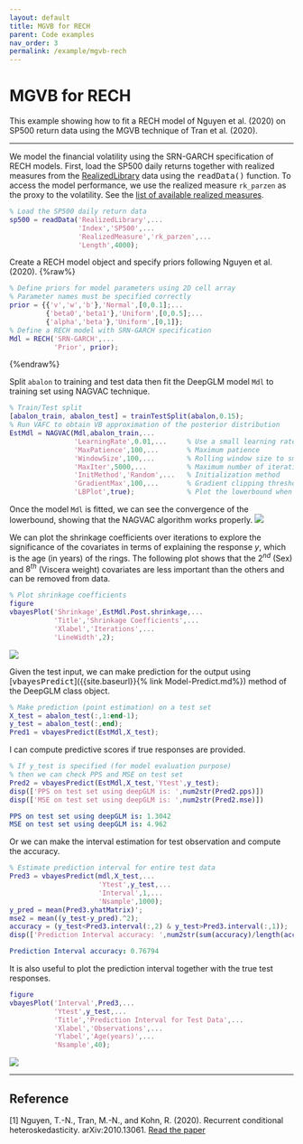 ```yaml
---
layout: default
title: MGVB for RECH
parent: Code examples
nav_order: 3
permalink: /example/mgvb-rech
---
```


# **MGVB for RECH**  
This example showing how to fit a RECH model of Nguyen et al. (2020) on SP500 return data using the MGVB technique of Tran et al. (2020).

---

We model the financial volatility using the SRN-GARCH specification of RECH models. First, load the SP500 daily returns together with realized measures from the [RealizedLibrary](/VBLabDocs/datasets/#realized-library) data using the <samp>readData()</samp> function. To access the model performance, we use the realized measure `rk_parzen` as the proxy to the volatility. See the [list of available realized measures](/VBLabDocs/datasets/#list-assets).

```m
% Load the SP500 daily return data
sp500 = readData('RealizedLibrary',...
                 'Index','SP500',...
                 'RealizedMeasure','rk_parzen',...
                 'Length',4000);
```
Create a RECH model object and specify priors following Nguyen et al. (2020). 
{%raw%}
```m
% Define priors for model parameters using 2D cell array
% Parameter names must be specified correctly
prior = {{'v','w','b'},'Normal',[0,0.1];...
         {'beta0','beta1'},'Uniform',[0,0.5];...
         {'alpha','beta'},'Uniform',[0,1]};
% Define a RECH model with SRN-GARCH specification		 
Mdl = RECH('SRN-GARCH',...
           'Prior', prior);
```
{%endraw%}

Split `abalon` to training and test data then fit the DeepGLM model `Mdl` to training set using NAGVAC technique. 
```m
% Train/Test split
[abalon_train, abalon_test] = trainTestSplit(abalon,0.15);
% Run VAFC to obtain VB approximation of the posterior distribution
EstMdl = NAGVAC(Mdl,abalon_train,...
                'LearningRate',0.01,...     % Use a small learning rate
                'MaxPatience',100,...       % Maximum patience
                'WindowSize',100,...        % Rolling window size to smooth the lowerbound
                'MaxIter',5000,...          % Maximum number of iterations    
                'InitMethod','Random',...   % Initialization method
                'GradientMax',100,...       % Gradient clipping threshold
                'LBPlot',true);             % Plot the lowerbound when finish
```
Once the model `Mdl` is fitted, we can see the convergence of the lowerbound, showing that the NAGVAC algorithm works properly. 
<img src="/VBLabDocs/assets/images/Example-NAGVAC-DeepGLM.jpg" class="center"/>

We can plot the shrinkage coefficients over iterations to explore the significance of the covariates in terms of explaining the
response $y$, which is the age (in years) of the rings. The following plot shows that the $2^{nd}$ (Sex) and $8^{th}$ (Viscera weight) covariates are less important than the others and can be removed from data.  
```m             
% Plot shrinkage coefficients
figure
vbayesPlot('Shrinkage',EstMdl.Post.shrinkage,...
           'Title','Shrinkage Coefficients',...
           'Xlabel','Iterations',...
           'LineWidth',2);
```
<img src="/VBLabDocs/assets/images/Example-NAGVAC-DeepGLM-Shrinkage.jpg" class="center"/>

Given the test input, we can make prediction for the output using [<samp>vbayesPredict</samp>]({{site.baseurl}}{% link Model-Predict.md%}) method of the DeepGLM class object. 
```m
% Make prediction (point estimation) on a test set
X_test = abalon_test(:,1:end-1);
y_test = abalon_test(:,end);
Pred1 = vbayesPredict(EstMdl,X_test);
```
I can compute predictive scores if true responses are provided.
```m
% If y_test is specified (for model evaluation purpose)
% then we can check PPS and MSE on test set
Pred2 = vbayesPredict(EstMdl,X_test,'Ytest',y_test);
disp(['PPS on test set using deepGLM is: ',num2str(Pred2.pps)])
disp(['MSE on test set using deepGLM is: ',num2str(Pred2.mse)])
```
```yml
PPS on test set using deepGLM is: 1.3042
MSE on test set using deepGLM is: 4.962
```
Or we can make the interval estimation for test observation and compute the accuracy.
```m
% Estimate prediction interval for entire test data
Pred3 = vbayesPredict(mdl,X_test,...
                      'Ytest',y_test,...
                      'Interval',1,...
                      'Nsample',1000);                       
y_pred = mean(Pred3.yhatMatrix)';
mse2 = mean((y_test-y_pred).^2);
accuracy = (y_test<Pred3.interval(:,2) & y_test>Pred3.interval(:,1));
disp(['Prediction Interval accuracy: ',num2str(sum(accuracy)/length(accuracy))]);
```
```yml
Prediction Interval accuracy: 0.76794
```
It is also useful to plot the prediction interval together with the true test responses. 
```m
figure
vbayesPlot('Interval',Pred3,...
           'Ytest',y_test,...
           'Title','Prediction Interval for Test Data',...
           'Xlabel','Observations',...
           'Ylabel','Age(years)',...
           'Nsample',40);           
```

<img src="/VBLabDocs/assets/images/Example-DeepGLM-Abalon.jpg" class="center"/>

--- 

## Reference
[1] Nguyen, T.-N., Tran, M.-N., and Kohn, R. (2020). Recurrent conditional heteroskedasticity. arXiv:2010.13061. [Read the paper](https://arxiv.org/abs/2010.13061)
